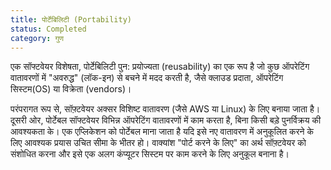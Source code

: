 ```yaml
---
title: पोर्टेबिलिटी (Portability)
status: Completed
category: गुण
---
```


एक सॉफ्टवेयर विशेषता, पोर्टेबिलिटी पुन: प्रयोज्यता (reusability) का एक रूप है जो कुछ ऑपरेटिंग वातावरणों में "अवरुद्ध" (लॉक-इन) से बचने में मदद करती है, जैसे क्लाउड प्रदाता, ऑपरेटिंग सिस्टम(OS) या विक्रेता (vendors)।

परंपरागत रूप से, सॉफ़्टवेयर अक्सर विशिष्ट वातावरण (जैसे AWS या Linux) के लिए बनाया जाता है। दूसरी ओर, पोर्टेबल सॉफ्टवेयर विभिन्न ऑपरेटिंग वातावरणों में काम करता है, बिना किसी बड़े पुनर्विक्रय की आवश्यकता के। एक एप्लिकेशन को पोर्टेबल माना जाता है यदि इसे नए वातावरण में अनुकूलित करने के लिए आवश्यक प्रयास उचित सीमा के भीतर हो। वाक्यांश "पोर्ट करने के लिए" का अर्थ सॉफ़्टवेयर को संशोधित करना और इसे एक अलग कंप्यूटर सिस्टम पर काम करने के लिए अनुकूल बनाना है।
